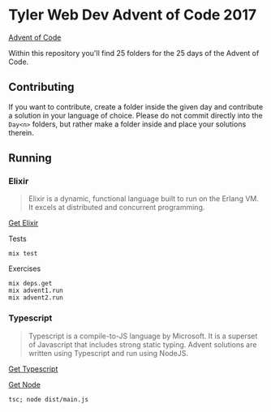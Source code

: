 # Tyler Web Dev Advent of Code 2017

[Advent of Code](http://adventofcode.com)

Within this repository you'll find 25 folders for the 25 days of the Advent of Code.

## Contributing

If you want to contribute, create a folder inside the given day and contribute a solution in your language of choice.
Please do not commit directly into the `Day<n>` folders, but rather make a folder inside and place your solutions therein.

## Running

### Elixir
> Elixir is a dynamic, functional language built to run on the Erlang VM. It excels at distributed and concurrent programming.

[Get Elixir](http://elixir-lang.github.io/)

Tests
```
mix test
```
Exercises
```
mix deps.get
mix advent1.run
mix advent2.run
```

### Typescript
> Typescript is a compile-to-JS language by Microsoft. It is a superset of Javascript that includes strong static typing.
> Advent solutions are written using Typescript and run using NodeJS.

[Get Typescript](https://www.typescriptlang.org/)

[Get Node](https://nodejs.org/en/)
```
tsc; node dist/main.js
```
